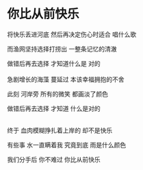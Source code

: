 # 你比从前快乐

将快乐丢进河底 然后再决定伤心时适合 唱什么歌

而渔网坚持选择打捞出 一整条记忆的清澈

做错后再去选择 才知道什么是 对的
<br/>
<br/>
急剧增长的海藻 蔓延过 本该幸福拥抱的不舍

此刻 河岸旁 所有的微笑 都画淡了颜色

做错后再去选择 才知道 什么是对的
<br/>
<br/>

终于 血肉模糊挣扎着上岸的 却不是快乐

有些事 水一直瞒着我 究竟到底 雨是什么颜色

我们分手后 你不难过 你比从前快乐
